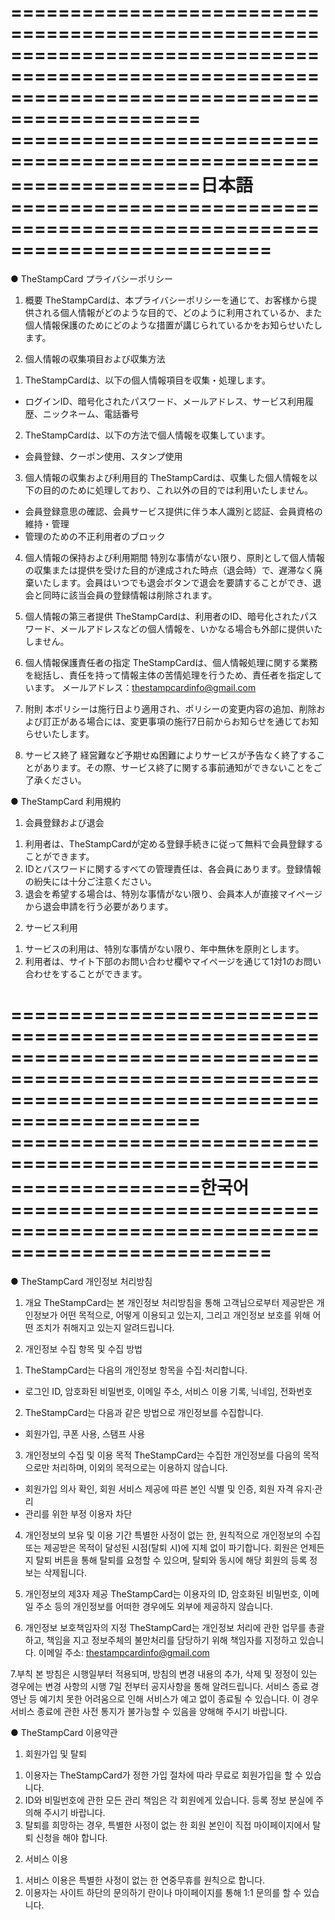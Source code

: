 ==================================================================================================================================================
====================================================================日本語==========================================================================
==================================================================================================================================================

● TheStampCard プライバシーポリシー

1. 概要
TheStampCardは、本プライバシーポリシーを通じて、お客様から提供される個人情報がどのような目的で、どのように利用されているか、また個人情報保護のためにどのような措置が講じられているかをお知らせいたします。

2. 個人情報の収集項目および収集方法
1) TheStampCardは、以下の個人情報項目を収集・処理します。
- ログインID、暗号化されたパスワード、メールアドレス、サービス利用履歴、ニックネーム、電話番号
2) TheStampCardは、以下の方法で個人情報を収集しています。
- 会員登録、クーポン使用、スタンプ使用

3. 個人情報の収集および利用目的
TheStampCardは、収集した個人情報を以下の目的のために処理しており、これ以外の目的では利用いたしません。
- 会員登録意思の確認、会員サービス提供に伴う本人識別と認証、会員資格の維持・管理
- 管理のための不正利用者のブロック

4. 個人情報の保持および利用期間
特別な事情がない限り、原則として個人情報の収集または提供を受けた目的が達成された時点（退会時）で、遅滞なく廃棄いたします。会員はいつでも退会ボタンで退会を要請することができ、退会と同時に該当会員の登録情報は削除されます。

5. 個人情報の第三者提供
TheStampCardは、利用者のID、暗号化されたパスワード、メールアドレスなどの個人情報を、いかなる場合も外部に提供いたしません。

6. 個人情報保護責任者の指定
TheStampCardは、個人情報処理に関する業務を総括し、責任を持って情報主体の苦情処理を行うため、責任者を指定しています。
メールアドレス：thestampcardinfo@gmail.com

7. 附則
本ポリシーは施行日より適用され、ポリシーの変更内容の追加、削除および訂正がある場合には、変更事項の施行7日前からお知らせを通じてお知らせいたします。

8. サービス終了
経営難など予期せぬ困難によりサービスが予告なく終了することがあります。その際、サービス終了に関する事前通知ができないことをご了承ください。

● TheStampCard 利用規約

1. 会員登録および退会
1) 利用者は、TheStampCardが定める登録手続きに従って無料で会員登録することができます。
2) IDとパスワードに関するすべての管理責任は、各会員にあります。登録情報の紛失には十分ご注意ください。
3) 退会を希望する場合は、特別な事情がない限り、会員本人が直接マイページから退会申請を行う必要があります。

2. サービス利用
1) サービスの利用は、特別な事情がない限り、年中無休を原則とします。
2) 利用者は、サイト下部のお問い合わせ欄やマイページを通じて1対1のお問い合わせをすることができます。


==================================================================================================================================================
====================================================================한국어==========================================================================
==================================================================================================================================================


● TheStampCard 개인정보 처리방침

1. 개요
TheStampCard는 본 개인정보 처리방침을 통해 고객님으로부터 제공받은 개인정보가 어떤 목적으로, 어떻게 이용되고 있는지, 그리고 개인정보 보호를 위해 어떤 조치가 취해지고 있는지 알려드립니다.

2. 개인정보 수집 항목 및 수집 방법
1) TheStampCard는 다음의 개인정보 항목을 수집·처리합니다.
- 로그인 ID, 암호화된 비밀번호, 이메일 주소, 서비스 이용 기록, 닉네임, 전화번호
2) TheStampCard는 다음과 같은 방법으로 개인정보를 수집합니다.
- 회원가입, 쿠폰 사용, 스탬프 사용

3. 개인정보의 수집 및 이용 목적
TheStampCard는 수집한 개인정보를 다음의 목적으로만 처리하며, 이외의 목적으로는 이용하지 않습니다.
- 회원가입 의사 확인, 회원 서비스 제공에 따른 본인 식별 및 인증, 회원 자격 유지·관리
- 관리를 위한 부정 이용자 차단

4. 개인정보의 보유 및 이용 기간
특별한 사정이 없는 한, 원칙적으로 개인정보의 수집 또는 제공받은 목적이 달성된 시점(탈퇴 시)에 지체 없이 파기합니다. 회원은 언제든지 탈퇴 버튼을 통해 탈퇴를 요청할 수 있으며, 탈퇴와 동시에 해당 회원의 등록 정보는 삭제됩니다.

5. 개인정보의 제3자 제공
TheStampCard는 이용자의 ID, 암호화된 비밀번호, 이메일 주소 등의 개인정보를 어떠한 경우에도 외부에 제공하지 않습니다.

6. 개인정보 보호책임자의 지정
TheStampCard는 개인정보 처리에 관한 업무를 총괄하고, 책임을 지고 정보주체의 불만처리를 담당하기 위해 책임자를 지정하고 있습니다.
이메일 주소: thestampcardinfo@gmail.com

7.부칙
본 방침은 시행일부터 적용되며, 방침의 변경 내용의 추가, 삭제 및 정정이 있는 경우에는 변경 사항의 시행 7일 전부터 공지사항을 통해 알려드립니다.
서비스 종료
경영난 등 예기치 못한 어려움으로 인해 서비스가 예고 없이 종료될 수 있습니다. 이 경우 서비스 종료에 관한 사전 통지가 불가능할 수 있음을 양해해 주시기 바랍니다.

● TheStampCard 이용약관

1. 회원가입 및 탈퇴
1) 이용자는 TheStampCard가 정한 가입 절차에 따라 무료로 회원가입을 할 수 있습니다.
2) ID와 비밀번호에 관한 모든 관리 책임은 각 회원에게 있습니다. 등록 정보 분실에 주의해 주시기 바랍니다.
3) 탈퇴를 희망하는 경우, 특별한 사정이 없는 한 회원 본인이 직접 마이페이지에서 탈퇴 신청을 해야 합니다.

2. 서비스 이용
1) 서비스 이용은 특별한 사정이 없는 한 연중무휴를 원칙으로 합니다.
2) 이용자는 사이트 하단의 문의하기 란이나 마이페이지를 통해 1:1 문의를 할 수 있습니다.
